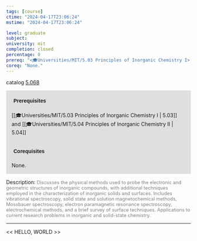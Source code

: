 ```yaml
---
tags: [course]
ctime: "2024-04-17T23:06:24"
mstime: "2024-04-17T23:06:24"

level: graduate
subject: 
university: mit
completion: closed
percentage: 0
prereq: "<🎓Universities/MIT/5.03 Principles of Inorganic Chemistry I> and <🎓Universities/MIT/5.04 Principles of Inorganic Chemistry II>"
coreq: "None."
---
```


catalog [5.068](http://student.mit.edu/catalog/m5a.html#5.068)

<span style="display: block; padding: 15px; background-color: rgb(100, 100, 100, 0.2);"><font id="m_prereq3230_0" style="display: block; font-family: Arial, sans-serif; font-weight: bold; padding: 5px">Prerequisites</font><br><span id="prereq3230_0">[[🎓Universities/MIT/5.03 Principles of Inorganic Chemistry I | 5.03]] and [[🎓Universities/MIT/5.04 Principles of Inorganic Chemistry II | 5.04]]</span></span>
<span style="display: block; padding: 15px; background-color: rgb(100, 100, 100, 0.2);"><font id="m_coreq3230_0" style="display: block; font-family: Arial, sans-serif; font-weight: bold; padding: 5px">Corequisites</font><br><span id="coreq3230_0">None.</span></span>

<font style="">Description:</font>
<font style="color: grey; font-size: 0.8rem;">Discusses the physical methods used to probe the electronic and geometric structures of inorganic compounds, with additional techniques employed in the characterization of inorganic solids and surfaces. Includes vibrational spectroscopy, solid state and solution magnetochemical methods, Mossbauer spectroscopy, electron paramagnetic resonance spectroscopy, electrochemical methods, and a brief survey of surface techniques. Applications to current research problems in inorganic and solid-state chemistry.</font>



---

<< HELLO, WORLD >>
